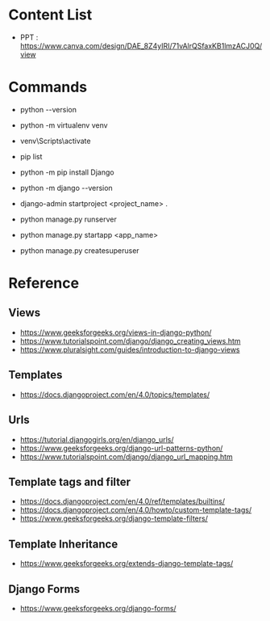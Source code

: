 # Content List

* PPT : https://www.canva.com/design/DAE_8Z4yIRI/71vAlrQSfaxKB1lmzACJ0Q/view


# Commands

* python --version
* python -m virtualenv venv
* venv\Scripts\activate
* pip list
* python -m pip install Django
* python -m django --version
* django-admin startproject <project_name> .
* python manage.py runserver
* python manage.py startapp <app_name>

* python manage.py createsuperuser
# Reference

## Views
* https://www.geeksforgeeks.org/views-in-django-python/
* https://www.tutorialspoint.com/django/django_creating_views.htm
* https://www.pluralsight.com/guides/introduction-to-django-views

## Templates
* https://docs.djangoproject.com/en/4.0/topics/templates/

## Urls

* https://tutorial.djangogirls.org/en/django_urls/
* https://www.geeksforgeeks.org/django-url-patterns-python/
* https://www.tutorialspoint.com/django/django_url_mapping.htm


## Template tags and filter

* https://docs.djangoproject.com/en/4.0/ref/templates/builtins/
* https://docs.djangoproject.com/en/4.0/howto/custom-template-tags/
* https://www.geeksforgeeks.org/django-template-filters/

## Template Inheritance
* https://www.geeksforgeeks.org/extends-django-template-tags/

## Django Forms
* https://www.geeksforgeeks.org/django-forms/